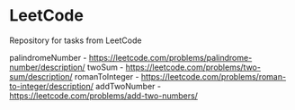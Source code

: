 # LeetCode
Repository for tasks from LeetCode

palindromeNumber - https://leetcode.com/problems/palindrome-number/description/
twoSum - https://leetcode.com/problems/two-sum/description/
romanToInteger - https://leetcode.com/problems/roman-to-integer/description/
addTwoNumber - https://leetcode.com/problems/add-two-numbers/
